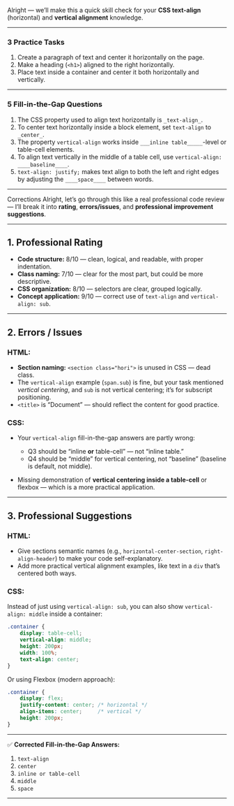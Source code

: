 Alright — we’ll make this a quick skill check for your **CSS text-align** (horizontal) and **vertical alignment** knowledge.

---

### **3 Practice Tasks**

1. Create a paragraph of text and center it horizontally on the page.
2. Make a heading (`<h1>`) aligned to the right horizontally.
3. Place text inside a container and center it both horizontally and vertically.

---

### **5 Fill-in-the-Gap Questions**

1. The CSS property used to align text horizontally is `_text-align_`.
2. To center text horizontally inside a block element, set `text-align` to `_center_`.
3. The property `vertical-align` works inside `___inline table_____`-level or table-cell elements.
4. To align text vertically in the middle of a table cell, use `vertical-align: ____baseline____`.
5. `text-align: justify;` makes text align to both the left and right edges by adjusting the `____space____` between words.

---
Corrections
Alright, let’s go through this like a real professional code review — I’ll break it into **rating**, **errors/issues**, and **professional improvement suggestions**.

---

## **1. Professional Rating**

* **Code structure:** 8/10 — clean, logical, and readable, with proper indentation.
* **Class naming:** 7/10 — clear for the most part, but could be more descriptive.
* **CSS organization:** 8/10 — selectors are clear, grouped logically.
* **Concept application:** 9/10 — correct use of `text-align` and `vertical-align: sub`.

---

## **2. Errors / Issues**

### HTML:

* **Section naming:** `<section class="hori">` is unused in CSS — dead class.
* The `vertical-align` example (`span.sub`) is fine, but your task mentioned *vertical centering*, and `sub` is not vertical centering; it’s for subscript positioning.
* `<title>` is “Document” — should reflect the content for good practice.

### CSS:

* Your `vertical-align` fill-in-the-gap answers are partly wrong:

  * Q3 should be “inline **or** table-cell” — not “inline table.”
  * Q4 should be “middle” for vertical centering, not “baseline” (baseline is default, not middle).
* Missing demonstration of **vertical centering inside a table-cell** or flexbox — which is a more practical application.

---

## **3. Professional Suggestions**

### **HTML**:

* Give sections semantic names (e.g., `horizontal-center-section`, `right-align-header`) to make your code self-explanatory.
* Add more practical vertical alignment examples, like text in a `div` that’s centered both ways.

### **CSS**:

Instead of just using `vertical-align: sub`, you can also show `vertical-align: middle` inside a container:

```css
.container {
    display: table-cell;
    vertical-align: middle;
    height: 200px;
    width: 100%;
    text-align: center;
}
```

Or using Flexbox (modern approach):

```css
.container {
    display: flex;
    justify-content: center; /* horizontal */
    align-items: center;     /* vertical */
    height: 200px;
}
```

---

✅ **Corrected Fill-in-the-Gap Answers:**

1. `text-align`
2. `center`
3. `inline or table-cell`
4. `middle`
5. `space`

---



